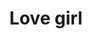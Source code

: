 ---
pid: fs312
title: Love girl
location_transcription: Franklin Square
coordinates: "[-75.150132860278, 39.955675019185]"
zipcode: SJ08105
gen_neighborhood: 
neighborhood: 
outside_phl: Camden NJ
age: '7'
age_range: 6-13
instagram: 
image_file_name: fs_312.jpg
proposal_transcription: |-
  I love Philly

  The City of Brotherly Love
topic: Brotherly Love,Love
topic_summary: 0, 0, 0
type: 2D,Mural
keywords_other: 
credit: Chelsea
image_labels: girl
twitter: 
facebook: 
permalink: "/monuments/fs312/"
layout: item-page
---